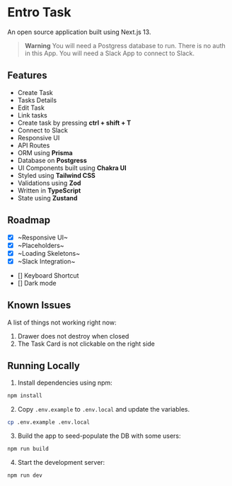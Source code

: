 # Entro Task

An open source application built using Next.js 13.

> **Warning**
> You will need a Postgress database to run.
> There is no auth in this App.
> You will need a Slack App to connect to Slack.

## Features

- Create Task
- Tasks Details
- Edit Task
- Link tasks
- Create task by pressing **ctrl + shift + T**
- Connect to Slack
- Responsive UI
- API Routes
- ORM using **Prisma**
- Database on **Postgress**
- UI Components built using **Chakra UI**
- Styled using **Tailwind CSS**
- Validations using **Zod**
- Written in **TypeScript**
- State using **Zustand**

## Roadmap

- [x] ~Responsive UI~
- [x] ~Placeholders~
- [x] ~Loading Skeletons~
- [x] ~Slack Integration~
- [] Keyboard Shortcut
- [] Dark mode

## Known Issues

A list of things not working right now:

1. Drawer does not destroy when closed
2. The Task Card is not clickable on the right side

## Running Locally

1. Install dependencies using npm:

```sh
npm install
```

2. Copy `.env.example` to `.env.local` and update the variables.

```sh
cp .env.example .env.local
```

3. Build the app to seed-populate the DB with some users:

```sh
npm run build
```

4. Start the development server:

```sh
npm run dev
```
